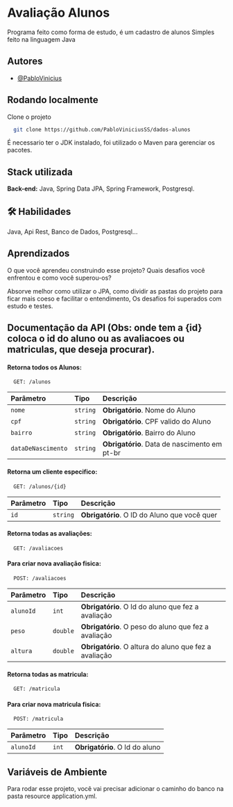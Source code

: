 
# Avaliação Alunos

Programa feito como forma de estudo, é um cadastro de alunos Simples feito na linguagem Java



## Autores

- [@PabloVinicius](https://www.github.com/PabloViniciusSS)


## Rodando localmente

Clone o projeto

```bash
  git clone https://github.com/PabloViniciusSS/dados-alunos
```

É necessario ter o JDK instalado, foi utilizado o Maven para gerenciar os pacotes.
## Stack utilizada

**Back-end:** Java, Spring Data JPA, Spring Framework, Postgresql.



## 🛠 Habilidades
Java, Api Rest, Banco de Dados, Postgresql...


## Aprendizados

O que você aprendeu construindo esse projeto? Quais desafios você enfrentou e como você superou-os?

Absorve melhor como utilizar o JPA, como dividir as pastas do projeto para ficar mais coeso e facilitar o entendimento, Os desafios foi superados com estudo e testes.
## Documentação da API (Obs: onde tem a {id} coloca o id do aluno ou as avaliacoes ou matriculas, que deseja procurar).

#### Retorna todos os Alunos:

```http
  GET: /alunos
```

| Parâmetro   | Tipo       | Descrição                           |
| :---------- | :--------- | :---------------------------------- |
| `nome` | `string` | **Obrigatório**. Nome do Aluno|
| `cpf` | `string` | **Obrigatório**. CPF valido do Aluno|
| `bairro` | `string` | **Obrigatório**. Bairro do Aluno|
| `dataDeNascimento` | `string` | **Obrigatório**. Data de nascimento em pt-br |

#### Retorna um cliente especifico:

```http
  GET: /alunos/{id}
```

| Parâmetro   | Tipo       | Descrição                                   |
| :---------- | :--------- | :------------------------------------------ |
| `id`      | `string` | **Obrigatório**. O ID do Aluno que você quer |




#### Retorna todas as avaliações:

```http
  GET: /avaliacoes
``` 


#### Para criar nova avaliação fisica:

```http
  POST: /avaliacoes
```

| Parâmetro   | Tipo       | Descrição                                   |
| :---------- | :--------- | :------------------------------------------ |
| `alunoId`      | `int` | **Obrigatório**. O Id do aluno que fez a avaliação |
| `peso`      | `double` | **Obrigatório**. O peso do aluno que fez a avaliação |
| `altura`      | `double` | **Obrigatório**. O altura do aluno que fez a avaliação |



#### Retorna todas as matricula:

```http
  GET: /matricula
```

#### Para criar nova matricula fisica:

```http
  POST: /matricula
```


| Parâmetro   | Tipo       | Descrição                                   |
| :---------- | :--------- | :------------------------------------------ |
| `alunoId`      | `int` | **Obrigatório**. O Id do aluno |











## Variáveis de Ambiente

Para rodar esse projeto, você vai precisar adicionar o caminho do banco na pasta resource application.yml.


